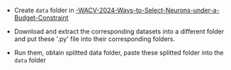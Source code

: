 * Create `data` folder in [-WACV-2024-Ways-to-Select-Neurons-under-a-Budget-Constraint](/WACV-2024-Ways-to-Select-Neurons-under-a-Budget-Constraint/)

* Download and extract the corresponding datasets into a different folder and put these '.py' file into their corresponding folders.

* Run them, obtain splitted data folder, paste these splitted folder into the `data` folder
